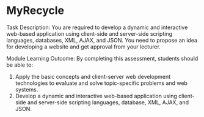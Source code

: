 # MyRecycle

Task Description: 
You are required to develop a dynamic and interactive web-based application using client-side and
server-side scripting languages, databases, XML, AJAX, and JSON. You need to propose an idea for
developing a website and get approval from your lecturer.

Module Learning Outcome: By completing this assessment, students should be able to:
1. Apply the basic concepts and client-server web development technologies to
evaluate and solve topic-specific problems and web systems.
2. Develop a dynamic and interactive web-based application using client-side
and server-side scripting languages, database, XML, AJAX, and JSON.
